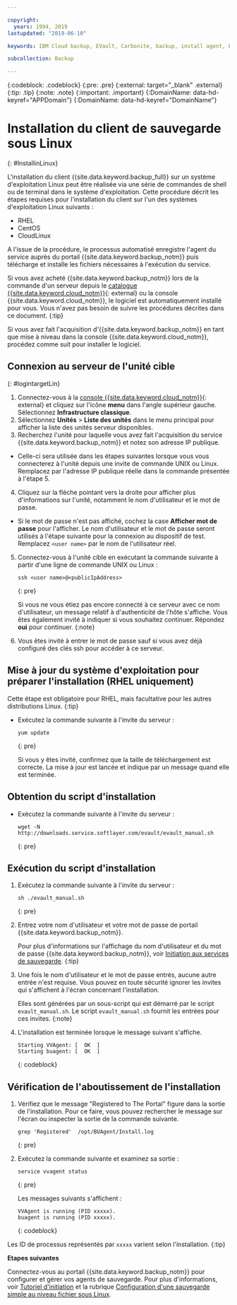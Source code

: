 ```yaml
---

copyright:
  years: 1994, 2019
lastupdated: "2019-06-10"

keywords: IBM Cloud backup, EVault, Carbonite, backup, install agent, Linux

subcollection: Backup

---
```

{:codeblock: .codeblock}
{:pre: .pre}
{:external: target="_blank" .external}
{:tip: .tip}
{:note: .note}
{:important: .important}
{:DomainName: data-hd-keyref="APPDomain"}
{:DomainName: data-hd-keyref="DomainName"}

# Installation du client de sauvegarde sous Linux
{: #InstallinLinux}

L'installation du client {{site.data.keyword.backup_full}} sur un système d'exploitation Linux peut être réalisée via une série de commandes de shell ou de terminal dans le système d'exploitation. Cette procédure décrit les étapes requises pour l'installation du client sur l'un des systèmes d'exploitation Linux suivants :

- RHEL
- CentOS
- CloudLinux

A l'issue de la procédure, le processus automatisé enregistre l'agent du service auprès du portail {{site.data.keyword.backup_notm}} puis télécharge et installe les fichiers nécessaires à l'exécution du service.

Si vous avez acheté {{site.data.keyword.backup_notm}} lors de la commande d'un serveur depuis le [catalogue {{site.data.keyword.cloud_notm}}](https://{DomainName}/catalog){: external} ou la console {{site.data.keyword.cloud_notm}}, le logiciel est automatiquement installé pour vous. Vous n'avez pas besoin de suivre les procédures décrites dans ce document.
{:tip}

Si vous avez fait l'acquisition d'{{site.data.keyword.backup_notm}} en tant que mise à niveau dans la console {{site.data.keyword.cloud_notm}}, procédez comme suit pour installer le logiciel.

## Connexion au serveur de l'unité cible
{: #logintargetLin}

1. Connectez-vous à la [console {{site.data.keyword.cloud_notm}}](https://{DomainName}){: external} et cliquez sur l'icône **menu** dans l'angle supérieur gauche. Sélectionnez **Infrastructure classique**.
2. Sélectionnez **Unités** > **Liste des unités** dans le menu principal pour afficher la liste des unités serveur disponibles.
3. Recherchez l'unité pour laquelle vous avez fait l'acquisition du service {{site.data.keyword.backup_notm}} et notez son adresse IP publique.
  - Celle-ci sera utilisée dans les étapes suivantes lorsque vous vous connecterez à l'unité depuis une invite de commande UNIX ou Linux. Remplacez <publicIpAddress> par l'adresse IP publique réelle dans la commande présentée à l'étape 5.
4. Cliquez sur la flèche pointant vers la droite pour afficher plus d'informations sur l'unité, notamment le nom d'utilisateur et le mot de passe.
  - Si le mot de passe n'est pas affiché, cochez la case **Afficher mot de passe** pour l'afficher. Le nom d'utilisateur et le mot de passe seront utilisés à l'étape suivante pour la connexion au dispositif de test. Remplacez `<user name>` par le nom de l'utilisateur réel.
5. Connectez-vous à l'unité cible en exécutant la commande suivante à partir d'une ligne de commande UNIX ou Linux :
   ```
   ssh <user name>@<publicIpAddress>
   ```
   {: pre}

   Si vous ne vous étiez pas encore connecté à ce serveur avec ce nom d'utilisateur, un message relatif à d'authenticité de l'hôte s'affiche. Vous êtes également invité à indiquer si vous souhaitez continuer. Répondez **oui** pour continuer.
   {:note}

6. Vous êtes invité à entrer le mot de passe sauf si vous avez déjà configuré des clés ssh pour accéder à ce serveur.

## Mise à jour du système d'exploitation pour préparer l'installation (RHEL uniquement)

Cette étape est obligatoire pour RHEL, mais facultative pour les autres distributions Linux.
{:tip}

- Exécutez la commande suivante à l'invite du serveur :
  ```
  yum update
  ```
  {: pre}

  Si vous y êtes invité, confirmez que la taille de téléchargement est correcte. La mise à jour est lancée et indique par un message quand elle est terminée.

## Obtention du script d'installation

- Exécutez la commande suivante à l'invite du serveur :
  ```
  wget -N http://downloads.service.softlayer.com/evault/evault_manual.sh
  ```
  {: pre}

## Exécution du script d'installation

1. Exécutez la commande suivante à l'invite du serveur :
   ```
   sh ./evault_manual.sh
   ```
   {: pre}

2. Entrez votre nom d'utilisateur et votre mot de passe de portail {{site.data.keyword.backup_notm}}.

   Pour plus d'informations sur l'affichage du nom d'utilisateur et du mot de passe {{site.data.keyword.backup_notm}}, voir [Initiation aux services de sauvegarde](/docs/infrastructure/Backup?topic=Backup-getting-started#getting-started).
   {:tip}

3. Une fois le nom d'utilisateur et le mot de passe entrés, aucune autre entrée n'est requise. Vous pouvez en toute sécurité ignorer les invites qui s'affichent à l'écran concernant l'installation.

   Elles sont générées par un sous-script qui est démarré par le script `evault_manual.sh`. Le script `evault_manual.sh` fournit les entrées pour ces invites.
   {:note}

4. L'installation est terminée lorsque le message suivant s'affiche.

   ```
   Starting VVAgent: [  OK  ]
   Starting buagent: [  OK  ]
   ```
   {: codeblock}

## Vérification de l'aboutissement de l'installation

1. Vérifiez que le message "Registered to The Portal" figure dans la sortie de l'installation. Pour ce faire, vous pouvez rechercher le message sur l'écran ou inspecter la sortie de la commande suivante.
   ```
   grep 'Registered'  /opt/BUAgent/Install.log
   ```
   {: pre}

2. Exécutez la commande suivante et examinez sa sortie :
   ```
   service vvagent status
   ```
   {: pre}

   Les messages suivants s'affichent :
   ```
   VVAgent is running (PID xxxxx).
   buagent is running (PID xxxxx).
   ```
   {: codeblock}

  Les ID de processus représentés par `xxxxx` varient selon l'installation.
  {:tip}

**Etapes suivantes**

Connectez-vous au portail {{site.data.keyword.backup_notm}} pour configurer et gérer vos agents de sauvegarde. Pour plus d'informations, voir [Tutoriel d'initiation](/docs/infrastructure/Backup?topic=Backup-getting-started#getting-started) et la rubrique [Configuration d'une sauvegarde simple au niveau fichier sous Linux](/docs/infrastructure/Backup?topic=Backup-configureLinuxBackup).
